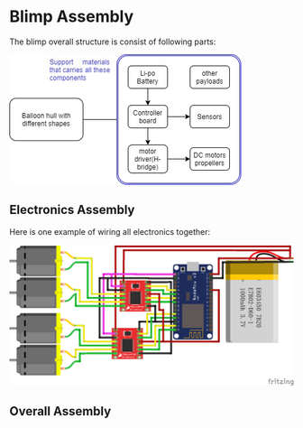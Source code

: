 # Blimp Assembly

The blimp overall structure is consist of following parts:

![](../Hardware/Images/assembly/design_framework.jpg)

## Electronics Assembly

Here is one example of wiring all electronics together:

![](../Hardware/circuit_plot_doc/manualCtl_NodeMCU.png)

## Overall Assembly






